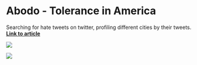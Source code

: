 # Abodo - Tolerance in America

Searching for hate tweets on twitter, profiling different cities by their tweets. [**Link to article**](https://www.abodo.com/blog/tolerance-in-america/)

<img src="https://s3.amazonaws.com/renter-blog-assets/blog/wp-content/uploads/2016/02/25221514/header_anti-black1.png"></img>

<img src="https://s3.amazonaws.com/renter-blog-assets/blog/wp-content/uploads/2016/02/25221514/header3_all-derogatory-state1.png"></img>

